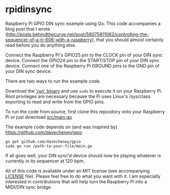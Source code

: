 rpidinsync
==========

Raspberry PI GPIO DIN sync example using Go. This code accompanies a blog post that I wrote (http://posts.behindthecurve.net/post/58075811062/controlling-the-sequencer-of-a-tr-606-with-a-raspberry), that you should almost certainly read before you do anything else.

Connect the Raspberry Pi's GPIO25 pin to the CLOCK pin of your DIN sync device. Connect the GPIO24 pin to the START/STOP pin of your DIN sync device. Connect one of the Raspberry Pi GROUND pins to the GND pin of your DIN sync device.

There are two ways to run the example code. 

Download the ['run' binary](https://github.com/ceberly/rpidinsync/blob/master/run) and use `sudo` to execute it on your Raspberry Pi. Root privileges are necessary because the Pi uses Linux's /sys/class exporting to read and write from the GPIO pins.

To run the code from source, first clone this repository onto your Raspberry Pi or just download [src/main.go](https://github.com/ceberly/rpidinsync/blob/master/src/main.go)

The example code depends on (and was inspired by) https://github.com/davecheney/gpio

```
go get github.com/davecheney/gpio
sudo go run /path-to-your-file/main.go
```

If all goes well, your DIN sync'd device should now be playing whatever is currently in its sequencer at 120 bpm.

All of this code is available under an MIT license (see accompanying [LICENSE](https://github.com/ceberly/rpidinsync/blob/master/LICENSE) file). Please feel free to do what you want with it. 
I am especially interested in contributions that will help turn the Raspberry Pi into a MIDI/DIN sync bridge.
